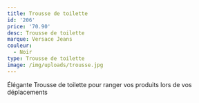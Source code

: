 ```yaml
---
title: Trousse de toilette
id: '206'
price: '70.90'
desc: Trousse de toilette
marque: Versace Jeans
couleur:
  - Noir
type: Trousse de toilette
image: /img/uploads/trousse.jpg
---
```

Élégante Trousse de toilette pour ranger vos produits lors de vos déplacements
